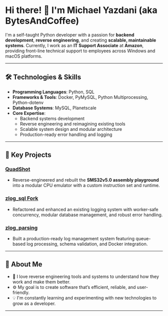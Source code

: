 # Hi there! 👋 I'm **Michael Yazdani** (aka **BytesAndCoffee**)  

I'm a self-taught Python developer with a passion for **backend development**, **reverse engineering**, and creating **scalable, maintainable systems**. Currently, I work as an **IT Support Associate** at **Amazon**, providing front-line technical support to employees across Windows and macOS platforms.  

---

## 🛠️ **Technologies & Skills**
- **Programming Languages**: Python, SQL
- **Frameworks & Tools**: Docker, PyMySQL, Python Multiprocessing, Python-dotenv
- **Database Systems**: MySQL, Planetscale
- **Core Expertise**:
  - Backend systems development  
  - Reverse engineering and reimagining existing tools  
  - Scalable system design and modular architecture  
  - Production-ready error handling and logging  

---

## 🚀 **Key Projects**
### [QuadShot](https://github.com/BytesAndCoffee/QuadShot)  
- Reverse-engineered and rebuilt the **SMS32v5.0 assembly playground** into a modular CPU emulator with a custom instruction set and runtime.  

### [zlog_sql Fork](https://github.com/BytesAndCoffee/zlog-sql)  
- Refactored and enhanced an existing logging system with worker-safe concurrency, modular database management, and robust error handling.  

### [zlog_parsing](https://github.com/BytesAndCoffee/zlog_parsing)  
- Built a production-ready log management system featuring queue-based log processing, schema validation, and Docker integration.  

---

## 📖 **About Me**
- 🔄 I love reverse engineering tools and systems to understand how they work and make them better.  
- ⚙️ My goal is to create software that’s efficient, reliable, and user-friendly.  
- 💡 I'm constantly learning and experimenting with new technologies to grow as a developer.  

---
